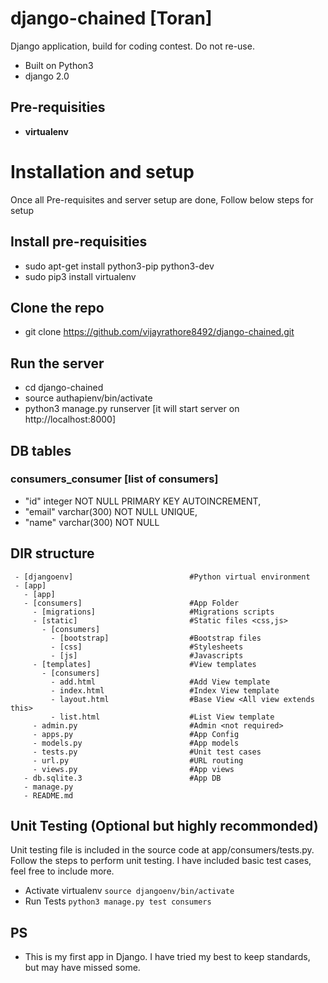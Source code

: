 # django-chained [Toran]

Django application, build for coding contest. Do not re-use.

  - Built on Python3
  - django 2.0

## Pre-requisities

  - **virtualenv**

# Installation and setup
Once all Pre-requisites and server setup are done, Follow below steps for setup

## Install pre-requisities
 - sudo apt-get install python3-pip python3-dev
 - sudo pip3 install virtualenv

## Clone the repo
 - git clone https://github.com/vijayrathore8492/django-chained.git

## Run the server 
 - cd django-chained
 - source authapienv/bin/activate
 - python3 manage.py runserver [it will start server on http://localhost:8000]

## DB tables
### consumers_consumer [list of consumers]
 - "id" integer NOT NULL PRIMARY KEY AUTOINCREMENT,
 - "email" varchar(300) NOT NULL UNIQUE,
 - "name" varchar(300) NOT NULL

## DIR structure
```
 - [djangoenv]                          #Python virtual environment
 - [app]
   - [app]
   - [consumers]                        #App Folder
     - [migrations]                     #Migrations scripts
     - [static]                         #Static files <css,js>
       - [consumers]
         - [bootstrap]                  #Bootstrap files
         - [css]                        #Stylesheets
         - [js]                         #Javascripts
     - [templates]                      #View templates
       - [consumers]
         - add.html                     #Add View template
         - index.html                   #Index View template
         - layout.html                  #Base View <All view extends this>
         - list.html                    #List View template
     - admin.py                         #Admin <not required>
     - apps.py                          #App Config
     - models.py                        #App models
     - tests.py                         #Unit test cases
     - url.py                           #URL routing
     - views.py                         #App views
   - db.sqlite.3                        #App DB
   - manage.py
   - README.md

```

## Unit Testing (Optional but highly recommonded)
Unit testing file is included in the source code at app/consumers/tests.py. Follow the steps to perform unit testing. I have included basic test cases, feel free to include more.
  - Activate virtualenv `source djangoenv/bin/activate`
  - Run Tests `python3 manage.py test consumers`

## PS
  - This is my first app in Django. I have tried my best to keep standards, but may have missed some.